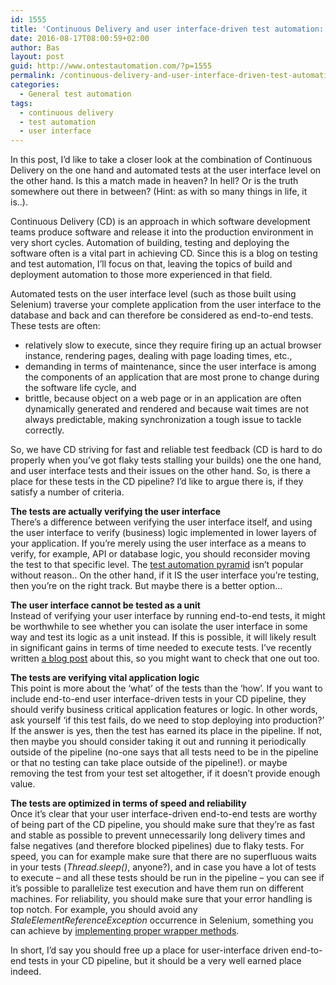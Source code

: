 ```yaml
---
id: 1555
title: 'Continuous Delivery and user interface-driven test automation: does that compute?'
date: 2016-08-17T08:00:59+02:00
author: Bas
layout: post
guid: http://www.ontestautomation.com/?p=1555
permalink: /continuous-delivery-and-user-interface-driven-test-automation-does-that-compute/
categories:
  - General test automation
tags:
  - continuous delivery
  - test automation
  - user interface
---
```

In this post, I&#8217;d like to take a closer look at the combination of Continuous Delivery on the one hand and automated tests at the user interface level on the other hand. Is this a match made in heaven? In hell? Or is the truth somewhere out there in between? (Hint: as with so many things in life, it is..).

Continuous Delivery (CD) is an approach in which software development teams produce software and release it into the production environment in very short cycles. Automation of building, testing and deploying the software often is a vital part in achieving CD. Since this is a blog on testing and test automation, I&#8217;ll focus on that, leaving the topics of build and deployment automation to those more experienced in that field.

Automated tests on the user interface level (such as those built using Selenium) traverse your complete application from the user interface to the database and back and can therefore be considered as end-to-end tests. These tests are often:

  * relatively slow to execute, since they require firing up an actual browser instance, rendering pages, dealing with page loading times, etc.,
  * demanding in terms of maintenance, since the user interface is among the components of an application that are most prone to change during the software life cycle, and
  * brittle, because object on a web page or in an application are often dynamically generated and rendered and because wait times are not always predictable, making synchronization a tough issue to tackle correctly.

So, we have CD striving for fast and reliable test feedback (CD is hard to do properly when you&#8217;ve got flaky tests stalling your builds) one the one hand, and user interface tests and their issues on the other hand. So, is there a place for these tests in the CD pipeline? I&#8217;d like to argue there is, if they satisfy a number of criteria.

**The tests are actually verifying the user interface**  
There&#8217;s a difference between verifying the user interface itself, and using the user interface to verify (business) logic implemented in lower layers of your application. If you&#8217;re merely using the user interface as a means to verify, for example, API or database logic, you should reconsider moving the test to that specific level. The <a href="http://martinfowler.com/bliki/TestPyramid.html" target="_blank">test automation pyramid</a> isn&#8217;t popular without reason.. On the other hand, if it IS the user interface you&#8217;re testing, then you&#8217;re on the right track. But maybe there is a better option&#8230;

**The user interface cannot be tested as a unit**  
Instead of verifying your user interface by running end-to-end tests, it might be worthwhile to see whether you can isolate the user interface in some way and test its logic as a unit instead. If this is possible, it will likely result in significant gains in terms of time needed to execute tests. I&#8217;ve recently written <a href="http://www.ontestautomation.com/an-approach-to-test-your-user-interface-more-efficiently/" target="_blank">a blog post</a> about this, so you might want to check that one out too.

**The tests are verifying vital application logic**  
This point is more about the &#8216;what&#8217; of the tests than the &#8216;how&#8217;. If you want to include end-to-end user interface-driven tests in your CD pipeline, they should verify business critical application features or logic. In other words, ask yourself &#8216;if this test fails, do we need to stop deploying into production?&#8217; If the answer is yes, then the test has earned its place in the pipeline. If not, then maybe you should consider taking it out and running it periodically outside of the pipeline (no-one says that all tests need to be in the pipeline or that no testing can take place outside of the pipeline!). or maybe removing the test from your test set altogether, if it doesn&#8217;t provide enough value.

**The tests are optimized in terms of speed and reliability**  
Once it&#8217;s clear that your user interface-driven end-to-end tests are worthy of being part of the CD pipeline, you should make sure that they&#8217;re as fast and stable as possible to prevent unnecessarily long delivery times and false negatives (and therefore blocked pipelines) due to flaky tests. For speed, you can for example make sure that there are no superfluous waits in your tests (_Thread.sleep()_, anyone?), and in case you have a lot of tests to execute &#8211; and all these tests should be run in the pipeline &#8211; you can see if it&#8217;s possible to parallelize test execution and have them run on different machines. For reliability, you should make sure that your error handling is top notch. For example, you should avoid any _StaleElementReferenceException_ occurrence in Selenium, something you can achieve by <a href="http://www.ontestautomation.com/using-wrapper-methods-for-better-error-handling-in-selenium/" target="_blank">implementing proper wrapper methods</a>.

In short, I&#8217;d say you should free up a place for user-interface driven end-to-end tests in your CD pipeline, but it should be a very well earned place indeed.